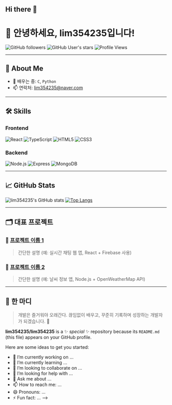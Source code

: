 ## Hi there 👋
# 👋 안녕하세요, lim354235입니다!

![GitHub followers](https://img.shields.io/github/followers/lim354235?style=social)
![GitHub User's stars](https://img.shields.io/github/stars/lim354235?style=social)
![Profile Views](https://komarev.com/ghpvc/?username=lim354235&color=blueviolet)

---

## 🚀 About Me

- 🌱 배우는 중: `C`, `Python`
- 📫 연락처: lim354235@naver.com

---

## 🛠️ Skills

### Frontend
![React](https://img.shields.io/badge/-React-61DAFB?logo=react&logoColor=white)
![TypeScript](https://img.shields.io/badge/-TypeScript-3178C6?logo=typescript&logoColor=white)
![HTML5](https://img.shields.io/badge/-HTML5-E34F26?logo=html5&logoColor=white)
![CSS3](https://img.shields.io/badge/-CSS3-1572B6?logo=css3)

### Backend
![Node.js](https://img.shields.io/badge/-Node.js-339933?logo=node.js&logoColor=white)
![Express](https://img.shields.io/badge/-Express-000000?logo=express&logoColor=white)
![MongoDB](https://img.shields.io/badge/-MongoDB-47A248?logo=mongodb)

---

## 📈 GitHub Stats

![lim354235's GitHub stats](https://github-readme-stats.vercel.app/api?username=lim354235&show_icons=true&theme=tokyonight)
[![Top Langs](https://github-readme-stats.vercel.app/api/top-langs/?username=lim354235&layout=compact&theme=tokyonight)](https://github.com/lim354235)

---

## 🗂️ 대표 프로젝트

### 📌 [프로젝트 이름 1](https://github.com/lim354235/프로젝트1)
> 간단한 설명 (예: 실시간 채팅 웹 앱, React + Firebase 사용)

### 📌 [프로젝트 이름 2](https://github.com/lim354235/프로젝트2)
> 간단한 설명 (예: 날씨 정보 앱, Node.js + OpenWeatherMap API)

---

## 💬 한 마디

> 개발은 즐거워야 오래간다. 끊임없이 배우고, 꾸준히 기록하며 성장하는 개발자가 되겠습니다. 🙌

**lim354235/lim354235** is a ✨ _special_ ✨ repository because its `README.md` (this file) appears on your GitHub profile.

Here are some ideas to get you started:

- 🔭 I’m currently working on ...
- 🌱 I’m currently learning ...
- 👯 I’m looking to collaborate on ...
- 🤔 I’m looking for help with ...
- 💬 Ask me about ...
- 📫 How to reach me: ...
- 😄 Pronouns: ...
- ⚡ Fun fact: ...
-->
